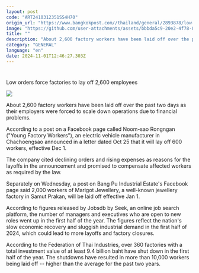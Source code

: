 ```yaml
---
layout: post
code: "ART2410312351SS4H70"
origin_url: "https://www.bangkokpost.com//thailand/general/2893878/low-orders-force-factories-to-lay-off-2-600-employees"
image: "https://github.com/user-attachments/assets/bbbda5c9-20e2-4f78-8e44-db240c900b90"
title: ""
description: "About 2,600 factory workers have been laid off over the past two days as their employers were forced to scale down operations due to financial problems."
category: "GENERAL"
language: "en"
date: 2024-11-01T12:46:27.303Z
---
```


# 

Low orders force factories to lay off 2,600 employees

![](https://github.com/user-attachments/assets/578e271f-06e1-4389-80ea-9fac9145f58c)

About 2,600 factory workers have been laid off over the past two days as their employers were forced to scale down operations due to financial problems.

According to a post on a Facebook page called Noom-sao Rongngan ("Young Factory Workers"), an electric vehicle manufacturer in Chachoengsao announced in a letter dated Oct 25 that it will lay off 600 workers, effective Dec 1.

The company cited declining orders and rising expenses as reasons for the layoffs in the announcement and promised to compensate affected workers as required by the law.

Separately on Wednesday, a post on Bang Pu Industrial Estate's Facebook page said 2,000 workers of Marigot Jewellery, a well-known jewellery factory in Samut Prakan, will be laid off effective Jan 1.

According to figures released by Jobsdb by Seek, an online job search platform, the number of managers and executives who are open to new roles went up in the first half of the year. The figures reflect the nation's slow economic recovery and sluggish industrial demand in the first half of 2024, which could lead to more layoffs and factory closures.

According to the Federation of Thai Industries, over 360 factories with a total investment value of at least 9.4 billion baht have shut down in the first half of the year. The shutdowns have resulted in more than 10,000 workers being laid off -- higher than the average for the past two years.
